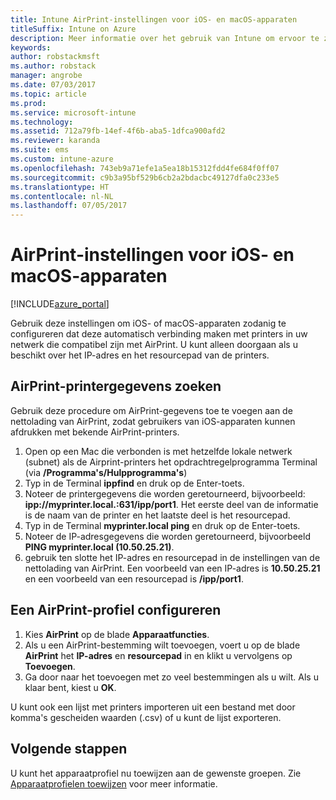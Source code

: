 ```yaml
---
title: Intune AirPrint-instellingen voor iOS- en macOS-apparaten
titleSuffix: Intune on Azure
description: Meer informatie over het gebruik van Intune om ervoor te zorgen dat iOS- en macOS-apparaten automatisch verbinding maken met AirPrint-printers.
keywords: 
author: robstackmsft
ms.author: robstack
manager: angrobe
ms.date: 07/03/2017
ms.topic: article
ms.prod: 
ms.service: microsoft-intune
ms.technology: 
ms.assetid: 712a79fb-14ef-4f6b-aba5-1dfca900afd2
ms.reviewer: karanda
ms.suite: ems
ms.custom: intune-azure
ms.openlocfilehash: 743eb9a71efe1a5ea18b15312fdd4fe684f0ff07
ms.sourcegitcommit: c9b3a95bf529b6cb2a2bdacbc49127dfa0c233e5
ms.translationtype: HT
ms.contentlocale: nl-NL
ms.lasthandoff: 07/05/2017
---
```

# <a name="airprint-settings-for-ios-and-macos-devices"></a>AirPrint-instellingen voor iOS- en macOS-apparaten

[!INCLUDE[azure_portal](./includes/azure_portal.md)]

Gebruik deze instellingen om iOS- of macOS-apparaten zodanig te configureren dat deze automatisch verbinding maken met printers in uw netwerk die compatibel zijn met AirPrint. U kunt alleen doorgaan als u beschikt over het IP-adres en het resourcepad van de printers.

## <a name="find-airprint-printer-information"></a>AirPrint-printergegevens zoeken

Gebruik deze procedure om AirPrint-gegevens toe te voegen aan de nettolading van AirPrint, zodat gebruikers van iOS-apparaten kunnen afdrukken met bekende AirPrint-printers.

1. Open op een Mac die verbonden is met hetzelfde lokale netwerk (subnet) als de Airprint-printers het opdrachtregelprogramma Terminal (via **/Programma's/Hulpprogramma's**)
2. Typ in de Terminal **ippfind** en druk op de Enter-toets.
3. Noteer de printergegevens die worden geretourneerd, bijvoorbeeld: **ipp://myprinter.local.:631/ipp/port1**. Het eerste deel van de informatie is de naam van de printer en het laatste deel is het resourcepad.
4. Typ in de Terminal **myprinter.local ping** en druk op de Enter-toets.
5. Noteer de IP-adresgegevens die worden geretourneerd, bijvoorbeeld **PING myprinter.local (10.50.25.21)**.
6. gebruik ten slotte het IP-adres en resourcepad in de instellingen van de nettolading van AirPrint. Een voorbeeld van een IP-adres is **10.50.25.21** en een voorbeeld van een resourcepad is **/ipp/port1**.

## <a name="configure-an-airprint-profile"></a>Een AirPrint-profiel configureren

1. Kies **AirPrint** op de blade **Apparaatfuncties**.
2. Als u een AirPrint-bestemming wilt toevoegen, voert u op de blade **AirPrint** het **IP-adres** en **resourcepad** in en klikt u vervolgens op **Toevoegen**.
3. Ga door naar het toevoegen met zo veel bestemmingen als u wilt. Als u klaar bent, kiest u **OK**.

U kunt ook een lijst met printers importeren uit een bestand met door komma's gescheiden waarden (.csv) of u kunt de lijst exporteren.


## <a name="next-steps"></a>Volgende stappen

U kunt het apparaatprofiel nu toewijzen aan de gewenste groepen. Zie [Apparaatprofielen toewijzen](device-profile-assign.md) voor meer informatie.